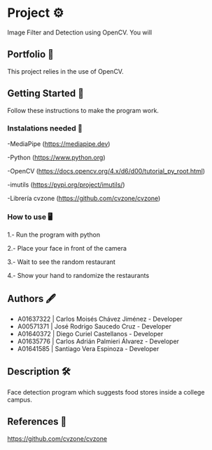 # Project ⚙️
Image Filter and Detection using OpenCV. You will 

## Portfolio 📓
This project relies in the use of OpenCV. 

## Getting Started 🚀
Follow these instructions to make the program work.

### Instalations needed 🔧
-MediaPipe (https://mediapipe.dev)

-Python (https://www.python.org)

-OpenCV (https://docs.opencv.org/4.x/d6/d00/tutorial_py_root.html)

-imutils (https://pypi.org/project/imutils/)

-Librería cvzone (https://github.com/cvzone/cvzone)

### How to use 🖥
1.- Run the program with python

2.- Place your face in front of the camera

3.- Wait to see the random restaurant

4.- Show your hand to randomize the restaurants

## Authors 🖋
- A01637322 | Carlos Moisés Chávez Jiménez - Developer
- A00571371 | José Rodrigo Saucedo Cruz - Developer
- A01640372 | Diego Curiel Castellanos - Developer
- A01635776 | Carlos Adrián Palmieri Álvarez - Developer
- A01641585 | Santiago Vera Espinoza - Developer

## Description 🛠
Face detection program which suggests food stores inside a college campus.

## References 📄
https://github.com/cvzone/cvzone